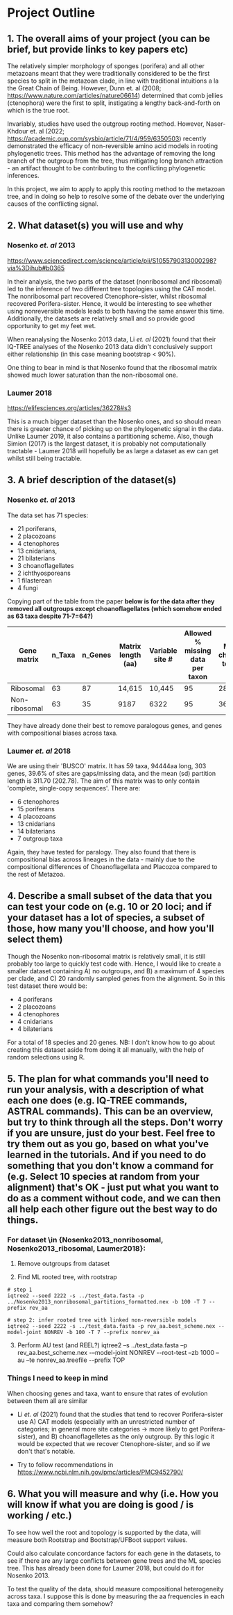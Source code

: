 # Project Outline

## 1. The overall aims of your project (you can be brief, but provide links to key papers etc)
  
The relatively simpler morphology of sponges (porifera) and all other metazoans meant that they were traditionally considered to be the first species to split in the metazoan clade, in line with traditional intuitions a la the Great Chain of Being. However, Dunn et. al (2008; https://www.nature.com/articles/nature06614) determined that comb jellies (ctenophora) were the first to split, instigating a lengthy back-and-forth on which is the true root.

Invariably, studies have used the outgroup rooting method. However, Naser-Khdour et. al (2022; https://academic.oup.com/sysbio/article/71/4/959/6350503) recently demonstrated the efficacy of non-reversible amino acid models in rooting phylogenetic trees. This method has the advantage of removing the long branch of the outgroup from the tree, thus mitigating long branch attraction - an artifact thought to be contributing to the conflicting phylogenetic inferences. 

In this project, we aim to apply to apply this rooting method to the metazoan tree, and in doing so help to resolve some of the debate over the underlying causes of the conflicting signal.


## 2. What dataset(s) you will use and why

### Nosenko *et. al* 2013 
https://www.sciencedirect.com/science/article/pii/S1055790313000298?via%3Dihub#b0365

In their analysis, the two parts of the dataset (nonribosomal and ribosomal) led to the inference of two different tree topologies using the CAT model. The nonribosomal part recovered Ctenophore-sister, whilst ribosomal recovered Porifera-sister. Hence, it would be interesting to see whether using nonreversible models leads to both having the same answer this time. Additionally, the datasets are relatively small and so provide good opportunity to get my feet wet.

When reanalysing the Nosenko 2013 data, Li *et. al* (2021) found that their IQ-TREE analyses of the Nosenko 2013 data didn't conclusively support either relationship (in this case meaning bootstrap < 90%).

One thing to bear in mind is that Nosenko found that the ribosomal matrix showed much lower saturation than the non-ribosomal one.

### Laumer 2018
https://elifesciences.org/articles/36278#s3

This is a much bigger dataset than the Nosenko ones, and so should mean there is greater chance of picking up on the phylogenetic signal in the data. 
Unlike Laumer 2019, it also contains a partitioning scheme. Also, though Simion (2017) is the largest dataset, it is probably not computationally tractable - Laumer 2018 will hopefully be as large a dataset as ew can get whilst still being tractable.
## 3. A brief description of the dataset(s)

### Nosenko *et. al* 2013 

The data set has 71 species:
- 21 poriferans, 
- 2 placozoans
- 4 ctenophores
- 13 cnidarians,
- 21 bilaterians
- 3 choanoflagellates
- 2 ichthyosporeans
- 1 filasterean
- 4 fungi

Copying part of the table from the paper **below is for the data after they removed all outgroups except choanoflagellates (which somehow ended as 63 taxa despite 71-7=64?)**

| Gene matrix | n_Taxa | n_Genes | Matrix length (aa) | Variable site # | Allowed % missing data per taxon | Missing characters total (%) |
|-------------|---------|--------|--------------------|-----------------|----------------------------------|------------------------------|
| Ribosomal   | 63      | 87     | 14,615             | 10,445          | 95                               | 28                           |
| Non-ribosomal | 63	| 35	| 9187	| 6322	| 95	| 36 |

They have already done their best to remove paralogous genes, and genes with compositional biases across taxa.

### Laumer *et. al* 2018

We are using their 'BUSCO' matrix. It has 59 taxa, 94444aa long, 303 genes, 39.6% of sites are gaps/missing data, and the mean (sd) partition length is 311.70 (202.78). The aim of this matrix was to only contain 'complete, single-copy sequences'. There are:

-  6 ctenophores
- 15 poriferans
- 4 placozoans
- 13 cnidarians
- 14 bilaterians
- 7 outgroup taxa

Again, they have tested for paralogy. They also found that there is compositional bias across lineages in the data - mainly due to the compositional differences of Choanoflagellata and Placozoa compared to the rest of Metazoa.

## 4. Describe a small subset of the data that you can test your code on (e.g. 10 or 20 loci; and if your dataset has a lot of species, a subset of those, how many you'll choose, and how you'll select them)

Though the Nosenko non-ribosomal matrix is relatively small, it is still probably too large to quickly test code with. Hence, I would like to create a smaller dataset containing A) no outgroups, and B) a maximum of 4 species per clade, and C) 20 randomly sampled genes from the alignment. So in this test dataset there would be:

- 4 poriferans 
- 2 placozoans
- 4 ctenophores
- 4 cnidarians
- 4 bilaterians

For a total of 18 species and 20 genes. NB: I don't know how to go about creating this dataset aside from doing it all manually, with the help of random selections using R.


## 5. The plan for what commands you'll need to run your analysis, with a description of what each one does (e.g. IQ-TREE commands, ASTRAL commands). This can be an overview, but try to think through all the steps. Don't worry if you are unsure, just do your best. Feel free to try them out as you go, based on what you've learned in the tutorials. And if you need to do something that you don't know a command for (e.g. Select 10 species at random from your alignment) that's OK - just put what you want to do as a comment without code, and we can then all help each other figure out the best way to do things.


### For dataset \in {Nosenko2013_nonribosomal, Nosenko2013_ribosomal, Laumer2018}:

1. Remove outgroups from dataset

2. Find ML rooted tree, with rootstrap

```
# step 1
iqtree2 --seed 2222 -s ../test_data.fasta -p ../Nosenko2013_nonribosomal_partitions_formatted.nex -b 100 -T 7 --prefix rev_aa

# step 2: infer rooted tree with linked non-reversible models
iqtree2 --seed 2222 -s ../test_data.fasta -p rev_aa.best_scheme.nex --model-joint NONREV -b 100 -T 7 --prefix nonrev_aa
```

3. Perform AU test (and REEL?)
iqtree2 –s ../test_data.fasta –p rev_aa.best_scheme.nex -–model-joint NONREV --root-test –zb 1000 –au –te nonrev_aa.treefile --prefix TOP


### Things I need to keep in mind

When choosing genes and taxa, want to ensure that rates of evolution between them all are similar

- Li *et. al* (2021) found that the studies that tend to recover Porifera-sister use A) CAT models (especially with an unrestricted number of categories; in general more site categories -> more likely to get Porifera-sister), and B) choanoflagelletes as the only outgroup. By this logic it would be expected that we recover Ctenophore-sister, and so if we don't that's notable.

- Try to follow recommendations in https://www.ncbi.nlm.nih.gov/pmc/articles/PMC9452790/


## 6. What you will measure and why (i.e. How you will know if what you are doing is good / is working / etc.)

To see how well the root and topology is supported by the data, will measure both Rootstrap and Bootstrap/UFBoot support values.

Could also calculate concordance factors for each gene in the datasets, to see if there are any large conflicts between gene trees and the ML species tree. This has already been done for Laumer 2018, but could do it for Nosenko 2013.

To test the quality of the data, should measure compositional heterogeneity across taxa. I suppose this is done by measuring the aa frequencies in each taxa and comparing them somehow?



	

